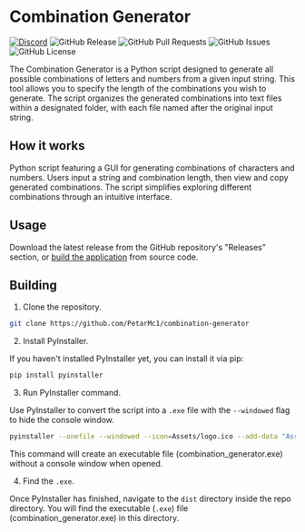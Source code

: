 # Combination Generator
[![Discord](https://img.shields.io/discord/1217057211575042058?logo=Discord&label=Discord&color=blue)](https://discord.gg/8Ab2uuqSYE)
![GitHub Release](https://img.shields.io/github/v/release/PetarMc1/combination-generator?include_prereleases&logo=github&color=red)
![GitHub Pull Requests](https://img.shields.io/github/issues-pr/PetarMc1/combination-generator?logo=github)
![GitHub Issues](https://img.shields.io/github/issues/PetarMc1/combination-generator?logo=github)
![GitHub License](https://img.shields.io/github/license/PetarMc1/combination-generator?color=blue)

The Combination Generator is a Python script designed to generate all possible combinations of letters and numbers from a given input string. This tool allows you to specify the 
length of the combinations you wish to generate. The script organizes the generated combinations into text files within a designated folder, with each file named after the 
original input string.


## How it works
Python script featuring a GUI for generating combinations of characters and numbers. Users input a string and combination length, then view and copy generated combinations.
The script simplifies exploring different combinations through an intuitive interface.


## Usage

Download the latest release from the GitHub repository's "Releases" section,
or [build the application](#building) from source code.


## Building

1. Clone the repository.

```bash
git clone https://github.com/PetarMc1/combination-generator
```



2. Install PyInstaller.

If you haven't installed PyInstaller yet, you can install it via pip:

```bash
pip install pyinstaller
```




3. Run PyInstaller command.

Use PyInstaller to convert the script into a `.exe` file with the `--windowed` flag to hide the console window.

```bash
pyinstaller --onefile --windowed --icon=Assets/logo.ico --add-data "Assets/logo.ico;Assets" combination_generator.py
```
This command will create an executable file (combination_generator.exe) without a console window when opened.




4. Find the `.exe`.

Once PyInstaller has finished, navigate to the `dist` directory inside the repo directory. You will find the executable (`.exe`) file (combination_generator.exe) in this directory.


